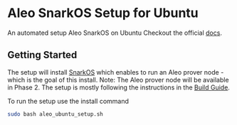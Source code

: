 # Aleo SnarkOS Setup for Ubuntu
An automated setup Aleo SnarkOS on Ubuntu 
Checkout the official [docs](https://github.com/AleoHQ/snarkOS).


## Getting Started
The setup will install [SnarkOS](https://github.com/AleoHQ/snarkOS) which enables to run an Aleo prover node - which is the goal of this install. Note: The Aleo prover node will be available in Phase 2. The setup is mostly following the instructions in the [Build Guide](https://github.com/AleoHQ/snarkOS#2-build-guide).

To run the setup use the install command 

```bash
sudo bash aleo_ubuntu_setup.sh
```